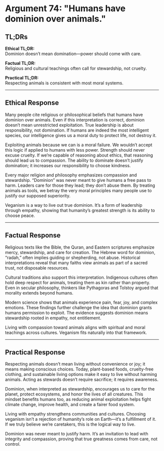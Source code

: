 <!-- type: Ethical & Moral -->

# Argument 74: "Humans have dominion over animals."

## TL;DRs

**Ethical TL;DR:**  
Dominion doesn’t mean domination—power should come with care.

**Factual TL;DR:**  
Religious and cultural teachings often call for stewardship, not cruelty.

**Practical TL;DR:**  
Respecting animals is consistent with most moral systems.

---

## Ethical Response

Many people cite religious or philosophical beliefs that humans have dominion over animals. Even if this interpretation is correct, dominion doesn’t mean unrestricted exploitation. True leadership is about responsibility, not domination. If humans are indeed the most intelligent species, our intelligence gives us a moral duty to protect life, not destroy it.

Exploiting animals because we can is a moral failure. We wouldn’t accept this logic if applied to humans with less power. Strength should never excuse cruelty. If we’re capable of reasoning about ethics, that reasoning should lead us to compassion. The ability to dominate doesn’t justify domination; it increases our responsibility to choose kindness.

Every major religion and philosophy emphasizes compassion and stewardship. “Dominion” was never meant to give humans a free pass to harm. Leaders care for those they lead; they don’t abuse them. By treating animals as tools, we betray the very moral principles many people use to justify our supposed superiority.

Veganism is a way to live out true dominion. It’s a form of leadership through empathy, showing that humanity’s greatest strength is its ability to choose peace.

---

## Factual Response

Religious texts like the Bible, the Quran, and Eastern scriptures emphasize mercy, stewardship, and care for creation. The Hebrew word for dominion, “radah,” often implies guiding or shepherding, not abuse. Historical interpretations reveal that many faiths view animals as part of a sacred trust, not disposable resources.

Cultural traditions also support this interpretation. Indigenous cultures often hold deep respect for animals, treating them as kin rather than property. Even in secular philosophy, thinkers like Pythagoras and Tolstoy argued that morality extends beyond humans.

Modern science shows that animals experience pain, fear, joy, and complex emotions. These findings further challenge the idea that dominion grants humans permission to exploit. The evidence suggests dominion means stewardship rooted in empathy, not entitlement.

Living with compassion toward animals aligns with spiritual and moral teachings across cultures. Veganism fits naturally into that framework.

---

## Practical Response

Respecting animals doesn’t mean living without convenience or joy; it means making conscious choices. Today, plant-based foods, cruelty-free clothing, and sustainable living options make it easy to live without harming animals. Acting as stewards doesn’t require sacrifice; it requires awareness.

Dominion, when interpreted as stewardship, encourages us to care for the planet, protect ecosystems, and honor the lives of all creatures. This mindset benefits humans too, as reducing animal exploitation helps fight climate change, improve health, and create a fairer food system.

Living with empathy strengthens communities and cultures. Choosing veganism isn’t a rejection of humanity’s role on Earth—it’s a fulfillment of it. If we truly believe we’re caretakers, this is the logical way to live.

Dominion was never meant to justify harm. It’s an invitation to lead with integrity and compassion, proving that true greatness comes from care, not control.
